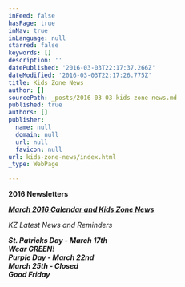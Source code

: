 ```yaml
---
inFeed: false
hasPage: true
inNav: true
inLanguage: null
starred: false
keywords: []
description: ''
datePublished: '2016-03-03T22:17:37.266Z'
dateModified: '2016-03-03T22:17:26.775Z'
title: Kids Zone News
author: []
sourcePath: _posts/2016-03-03-kids-zone-news.md
published: true
authors: []
publisher:
  name: null
  domain: null
  url: null
  favicon: null
url: kids-zone-news/index.html
_type: WebPage

---
```

**2016 Newsletters**

_**[March 2016 Calendar and Kids Zone News][0]**_

_KZ Latest News and Reminders_

_**St. Patricks Day - March 17th**_  
_**Wear GREEN!**_  
_**Purple Day - March 22nd**_  
_**March 25th - Closed**_  
_**Good Friday**_

[0]: http://www.kzdaycare.com/March_2016_Calendar_and_Kids_Zone_News.pdf